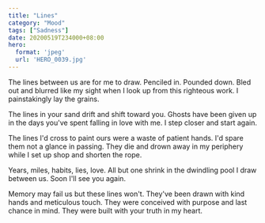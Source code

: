 ```yaml
---
title: "Lines"
category: "Mood"
tags: ["Sadness"]
date: 20200519T234000+08:00
hero:
  format: 'jpeg'
  url: 'HERO_0039.jpg'
---
```

The lines between us are for me to draw. Penciled in. Pounded down. Bled out and blurred like my sight when I look up from this righteous work. I painstakingly lay the grains.

The lines in your sand drift and shift toward you. Ghosts have been given up in the days you've spent falling in love with me. I step closer and start again.

The lines I'd cross to paint ours were a waste of patient hands. I'd spare them not a glance in passing. They die and drown away in my periphery while I set up shop and shorten the rope.

Years, miles, habits, lies, love. All but one shrink in the dwindling pool I draw between us. Soon I'll see you again.

Memory may fail us but these lines won't. They've been drawn with kind hands and meticulous touch. They were conceived with purpose and last chance in mind. They were built with your truth in my heart.
